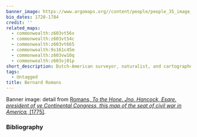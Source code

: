 ```yaml
---
banner_image: https://www.argomaps.org//content/people/people_35_image_compress_100.jpg
bio_dates: 1720-1784
credit: ''
related_maps:
  - commonwealth:z603vt56x
  - commonwealth:z603vt54c
  - commonwealth:z603vt665
  - commonwealth:9s161c45m
  - commonwealth:z603vw10q
  - commonwealth:z603vj01p
short_description: Dutch-American surveyor, naturalist, and cartographer
tags:
  - Untagged
title: Bernard Romans
---
```



<p>Banner image: detail from <a href="/maps/commonwealth:z603vj01p#">Romans, </a><em><a href="/maps/commonwealth:z603vj01p#">To the Hone. Jno. Hancock, Esqre. president of ye Continental Congress, this map of the seat of civil war in America</a>,</em><a href="/maps/commonwealth:z603vj01p#">&nbsp;[1775]</a>.</p>

### Bibliography


